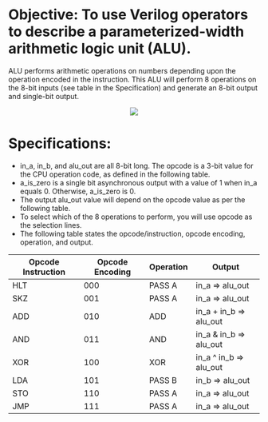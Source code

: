 # Objective: To use Verilog operators to describe a parameterized-width arithmetic logic unit (ALU).

ALU performs arithmetic operations on numbers depending upon the operation encoded in the
instruction. This ALU will perform 8 operations on the 8-bit inputs (see table in the Specification)
and generate an 8-bit output and single-bit output.

<p align="center">
<img  src="https://user-images.githubusercontent.com/58098260/221980594-4ee5aa9c-672e-4e25-9a55-3c14172cf866.png">
</p>

# Specifications:

* in_a, in_b, and alu_out are all 8-bit long. The opcode is a 3-bit value for the CPU operation code, as defined in the following table.
* a_is_zero is a single bit asynchronous output with a value of 1 when in_a equals 0. Otherwise, a_is_zero is 0.
* The output alu_out value will depend on the opcode value as per the following table.
* To select which of the 8 operations to perform, you will use opcode as the selection lines.
* The following table states the opcode/instruction, opcode encoding, operation, and output.

Opcode Instruction  | Opcode Encoding |Operation    | Output      |
--------------------| -------------   |-------------|-------------|
 HLT                | 000             |    PASS A   | in_a => alu_out     |
 SKZ                | 001             |    PASS A   | in_a => alu_out     |
 ADD                | 010             |    ADD      | in_a + in_b => alu_out     |
 AND                | 011             |    AND   | in_a & in_b => alu_out     |
 XOR                | 100             |    XOR   | in_a ^ in_b => alu_out    |
 LDA                | 101             |    PASS B   | in_b => alu_out     |
 STO                | 110             |    PASS A   | in_a => alu_out     |
 JMP                | 111             |    PASS A   | in_a => alu_out     |








